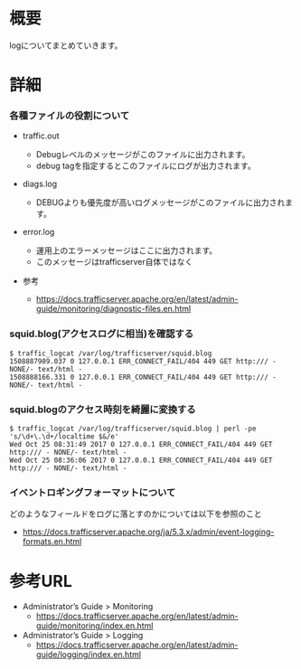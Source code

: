 # 概要
logについてまとめていきます。

# 詳細

### 各種ファイルの役割について
- traffic.out
  - Debugレベルのメッセージがこのファイルに出力されます。
  - debug tagを指定するとこのファイルにログが出力されます。
- diags.log
  - DEBUGよりも優先度が高いログメッセージがこのファイルに出力されます。
- error.log
  - 運用上のエラーメッセージはここに出力されます。
  - このメッセージはtrafficserver自体ではなく


- 参考
  - https://docs.trafficserver.apache.org/en/latest/admin-guide/monitoring/diagnostic-files.en.html

### squid.blog(アクセスログに相当)を確認する
```
$ traffic_logcat /var/log/trafficserver/squid.blog 
1508887909.037 0 127.0.0.1 ERR_CONNECT_FAIL/404 449 GET http:/// - NONE/- text/html -
1508888166.331 0 127.0.0.1 ERR_CONNECT_FAIL/404 449 GET http:/// - NONE/- text/html -
```

### squid.blogのアクセス時刻を綺麗に変換する
```
$ traffic_logcat /var/log/trafficserver/squid.blog | perl -pe 's/\d+\.\d+/localtime $&/e'
Wed Oct 25 08:31:49 2017 0 127.0.0.1 ERR_CONNECT_FAIL/404 449 GET http:/// - NONE/- text/html -
Wed Oct 25 08:36:06 2017 0 127.0.0.1 ERR_CONNECT_FAIL/404 449 GET http:/// - NONE/- text/html -
```

### イベントロギングフォーマットについて
どのようなフィールドをログに落とすのかについては以下を参照のこと
- https://docs.trafficserver.apache.org/ja/5.3.x/admin/event-logging-formats.en.html

# 参考URL
- Administrator’s Guide > Monitoring
  - https://docs.trafficserver.apache.org/en/latest/admin-guide/monitoring/index.en.html
- Administrator’s Guide > Logging
  - https://docs.trafficserver.apache.org/en/latest/admin-guide/logging/index.en.html

